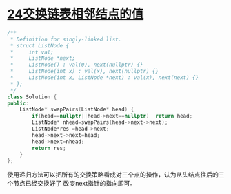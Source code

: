 
# [24交换链表相邻结点的值](https://leetcode.cn/problems/swap-nodes-in-pairs/description/)

```cpp
/**
 * Definition for singly-linked list.
 * struct ListNode {
 *     int val;
 *     ListNode *next;
 *     ListNode() : val(0), next(nullptr) {}
 *     ListNode(int x) : val(x), next(nullptr) {}
 *     ListNode(int x, ListNode *next) : val(x), next(next) {}
 * };
 */
class Solution {
public:
    ListNode* swapPairs(ListNode* head) {
        if(head==nullptr||head->next==nullptr)  return head;
        ListNode* nhead=swapPairs(head->next->next);
        ListNode*res =head->next;
        head->next->next=head;
        head->next=nhead;
        return res;
    }
};
```

使用递归方法可以把所有的交换策略看成对三个点的操作，认为从头结点往后的三个节点已经交换好了
改变next指针的指向即可。

